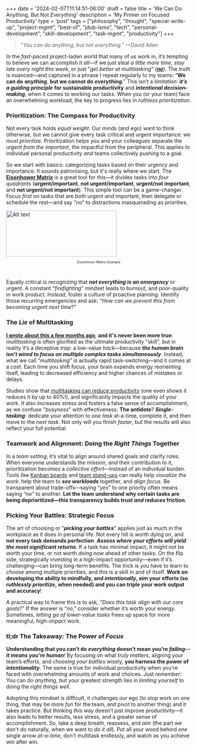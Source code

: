 +++
date = '2024-02-07T11:14:51-06:00'
draft = false
title = 'We Can Do Anything, But Not <i>Everything</i>'
description = 'My Primer on Focused Productivity'
type = 'post'
tags = ["philosophy", "thought", "special-write-up", "project-mgmt", "best-of", "jdub-isms", "tech", "personal-development", "skill-development", "task-mgmt", "productivity"]
+++
> “*You can do anything, but not everything*.”
>   —David Allen

In the *fast-paced* project-laden world that many of us work in, it’s tempting to believe we can accomplish it *all*—if we just steal *a little more time*, *stay late every night this week*, or just "*get better at multitasking*" ([***no***](https://julianwest.me/Blog/wood-behind-the-arrow/)). The *truth* is nuanced—and captured in a phrase I repeat regularly to my teams: “**We can do** ***anything***, **but we cannot do** ***everything***.” This isn’t a *limitation*: ***it’s a guiding principle*** **for sustainable productivity** and ***intentional decision-making***, when it comes to working our tasks.  When you (or your team) face an overwhelming workload, the key to progress lies in *ruthless prioritization*. <br />

### Prioritization: The Compass for Productivity

Not every task holds *equal weight*. Our minds (and ego) want to think otherwise, but we cannot give every task critical and urgent importance: *we must prioritize*. Prioritization helps you and your colleagues separate the *urgent from the important*, the impactful from the peripheral. This applies to individual personal productivity *and* teams collectively pushing to a goal. <br />

So we start with basics: categorizing tasks based on their urgency and importance. It sounds patronising, but it's really where we start. The [**Eisenhower Matrix**](https://en.wikipedia.org/wiki/Time_management#The_Eisenhower_Method) is a great tool for this—it divides tasks into *four quadrants* (**urgent/important**, **not urgent/important**, **urgent/not important**, and **not urgent/not important**).  This simple tool can be a game-changer. Focus *first* on tasks that are *both* urgent *and* important, then delegate or schedule the rest—and say “no” to distractions masquerading as priorities. <br />

<img src="https://julianwest.me/Blog/posts/images/Eisenhower_matrix.jpeg" alt="Alt text" width="300" height="125">
<div style="font-size: 9px;">
<p style="text-align: center;"><i>Eisenhower Matrix Example</i></p>
</div>
<br />

Equally critical is recognizing that ***not everything is an emergency*** or urgent. A constant “*firefighting*” mindset leads to burnout, and poor-quality in work product. *Instead*, foster a culture of proactive planning. Identify those recurring emergencies and ask: “*How can we prevent this from becoming urgent next time*?” 

### The *Lie* of Multitasking

[**I wrote about this a few months ago**](https://julianwest.me/Blog/wood-behind-the-arrow/), **and it's never been more true**: *multitasking* is often glorified as the ultimate productivity "skill", but in reality it’s a deceptive *trap*: a low-value *hack*—because ***the human brain isn’t wired to focus on multiple complex tasks simultaneously***. Instead, what we call “*multitasking*” is actually rapid task-switching—and it comes at a *cost*. Each time you shift focus, your brain expends energy reorienting itself, leading to decreased efficiency and higher chances of mistakes or delays. <br />

Studies show that [multitasking can reduce productivity](https://www.verywellmind.com/multitasking-2795003) (one even shows it reduces it by up to 40%!), and significantly impacts the quality of your work. It also increases stress and fosters a false sense of accomplishment, as we confuse "*busyness*" with effectiveness. **The antidote**? ***Single-tasking***: dedicate your attention to *one task* at-a-time, complete it, and then move to the *next task*. Not only will you finish *faster*, but the results will also reflect your full potential.

### Teamwork and Alignment: Doing the *Right Things* Together

In a *team setting*, it’s vital to align around shared goals and clarify roles. When everyone understands the mission, *and* their contribution to it, prioritization becomes a *collective effort*—instead of an individual burden. Tools like [Kanban boards](https://en.wikipedia.org/wiki/Kanban) and [team stand-ups](https://en.wikipedia.org/wiki/Stand-up_meeting) can really help *visualize the work*: help the team to ***see workloads*** together, and *align focus*. Be transparent about trade-offs—saying “*yes*” to one priority often means saying “*no*” to another. **Let the team understand why certain tasks are being deprioritized—this transparency builds trust *and* reduces friction**.

### Picking Your Battles: Strategic Focus

The art of choosing or “***picking your battles***” applies just as much in the workplace as it does in personal life. Not every hill is worth dying on, and **not every task demands perfection**. ***Assess where your efforts will yield the most significant returns***. If a task has minimal impact, it might not be worth your time, or not worth *doing now* ahead of other tasks. On the flip side, strategically investing in a high-impact opportunity—even if it’s challenging—can bring long-term benefits.  The trick is you have to learn to *choose* among multiple priorities, and this is a skill in and of itself.  **Work on developing the ability to mindfully, and *intentionally*, aim your efforts (so *ruthlessly prioritize*, when needed) and you can triple your work output and accuracy**! <br />

A practical way to frame this is to ask, “*Does this task align with our core goals*?” If the answer is “*no*,” consider whether it’s worth your energy. Sometimes, *letting go of lower-value tasks* frees up space for more meaningful, *high-impact* work.

### tl;dr The Takeaway: The Power of *Focus*

**Understanding that you can’t do *everything* doesn’t mean you’re *failing***—***it means you’re human***! By focusing on what *truly matters*, aligning your team’s efforts, and *choosing your battles* wisely, **you harness the power of** ***intentionality***. The same is true for individual productivity when you're faced with overwhelming amounts of work and choices.  Just *remember*: You can do *anything*, but your greatest strength lies in *limiting yourself* to doing the *right things well*. <br />

Adopting this mindset is difficult, it challenges our ego (to stop work on one thing, that may be more *fun* for the team, and pivot to another thing) and it takes practice. But thinking this way doesn’t just improve productivity—it also leads to better results, less stress, and a greater sense of accomplishment. So, take a deep breath, reassess, and *aim* (the part we don't do naturally, when we want to *do it all*).  Put all your wood behind *one* single arrow *at-a-time*, don't multitask endlessly, and watch as you achieve win after win.